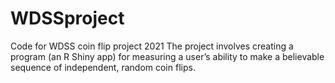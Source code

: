 # WDSSproject
Code for WDSS coin flip project 2021
The project involves creating a program (an R Shiny app) for
measuring a user’s ability to make a believable sequence of
independent, random coin flips.
